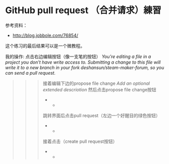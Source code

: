 # GitHub pull request （合并请求）練習

参考资料：

- http://blog.jobbole.com/76854/

这个练习的最后结果可以是一个微教程。

我的操作: 点击右边编辑按钮（像一支笔的按钮）
*You’re editing a file in a project you don’t have write access to. Submitting a change to this file will write it to a new branch in your fork deshansun/steam-maker-forum, so you can send a pull request.*
>>> 接着编辑下边的propose file change
>>> *Add an optional extended descriotion*
>>> 然后点击propose file change按钮
>>> * *
>>> 跳转界面后点击pull request（左边一个好醒目的绿色按钮）
>>> * *
>>> 接着点击（create pull request按钮）
>>> * *
